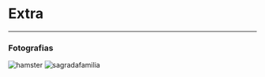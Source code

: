 # Extra

---

### Fotografias
![hamster](https://github.com/user-attachments/assets/e12aa51a-4d8d-48e1-94eb-03139ac3beb6)
![sagradafamilia](https://github.com/user-attachments/assets/18297218-8b80-404b-9b7f-74acdd318c9c)

